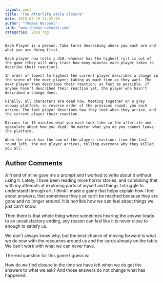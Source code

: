 ```yaml
---
layout: post
title: "The Afterlife stole Closure"
date: 2018-05-19 21:37:20
author: "Thomas Novosel"
link: "www.thomas-novosel.com"
categories: 2018 rpg
---
```

```
Each Player is a person. Take turns describing where you each are and what you are doing first.

Each player now rolls a d10, whoever has the highest roll is out of the game (they will only track how many minutes each player takes to describe their reaction).

In order of lowest to highest the current player describes a change in the scene of the next player; taking as much time as they want. The next player then describes their reaction; as fast as possible. If anyone hasn't described their reaction yet, the player who hasn't described a change does.

Finally, all characters are dead now. Meeting together on a grey subway platform, in reverse order of the previous round, you each arrive. The last player describes how they look when they arrive, and the current player their reaction.

Discuss for 15 minutes what you each look like in the afterlife and speculate about how you died. No matter what you do you cannot leave the platform. 

When the clock has the sum of the players reactions from the last round left, the out player arrives, telling everyone why they killed you all.
```
## Author Comments 

A friend of mine gave me a prompt and I worked to write about it without using it. Lately, I have been reading more horror stories, and combining that with my attempts at exploring parts of myself and things I struggle to understand through art. I think I made a game that helps explain how I feel about answers, that sometimes they just can't be reached because they are gone and no longer around. It is horrible how we can feel about things we just can't know.

Then there is that whole thing where sometimes hearing the answer leads to an unsatisfactory ending, any reason can feel like it is never close to enough to satisfy us. 

We don't always know why, but the best chance of moving forward is what we do now with the resources around us and the cards already on the table. We can't work with what we can never have.

The end question for this game I guess is:

How do we find closure in the time we have left when we do get the answers to what we ask? And those answers do not change what has happened.

